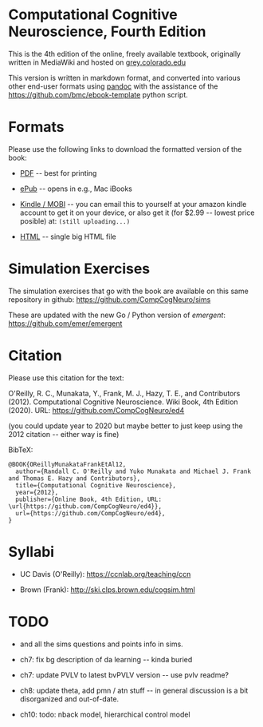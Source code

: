 # Computational Cognitive Neuroscience, Fourth Edition

This is the 4th edition of the online, freely available textbook, originally written in MediaWiki and hosted on [grey.colorado.edu]([https://grey.colorado.edu/CompCogNeuro/index.php/CCNBook/Main)

This version is written in markdown format, and converted into various other end-user formats using [pandoc](https://pandoc.org/index.html) with the assistance of the https://github.com/bmc/ebook-template python script.

# Formats

Please use the following links to download the formatted version of the book:

* [PDF](https://github.com/CompCogNeuro/ed4/releases/download/v1.0.0/ccnbook_ed4.pdf) -- best for printing

* [ePub](https://github.com/CompCogNeuro/ed4/releases/download/v1.0.0/ccnbook_ed4.epub) -- opens in e.g., Mac iBooks

* [Kindle / MOBI](https://github.com/CompCogNeuro/ed4/releases/download/v1.0.0/ccnbook_ed4.epub) -- you can email this to yourself at your amazon kindle account to get it on your device, or also get it (for $2.99 -- lowest price posible) at: `(still uploading...)`

* [HTML](https://github.com/CompCogNeuro/ed4/releases/download/v1.0.0/ccnbook_ed4.html) -- single big HTML file

# Simulation Exercises

The simulation exercises that go with the book are available on this same repository in github: https://github.com/CompCogNeuro/sims

These are updated with the new Go / Python version of *emergent*: https://github.com/emer/emergent

# Citation

Please use this citation for the text:

O'Reilly, R. C., Munakata, Y., Frank, M. J., Hazy, T. E., and Contributors (2012). Computational Cognitive Neuroscience. Wiki Book, 4th Edition (2020). URL: https://github.com/CompCogNeuro/ed4

(you could update year to 2020 but maybe better to just keep using the 2012 citation -- either way is fine)

BibTeX:

```
@BOOK{OReillyMunakataFrankEtAl12,
  author={Randall C. O'Reilly and Yuko Munakata and Michael J. Frank and Thomas E. Hazy and Contributors},
  title={Computational Cognitive Neuroscience},
  year={2012},
  publisher={Online Book, 4th Edition, URL: \url{https://github.com/CompCogNeuro/ed4}},
  url={https://github.com/CompCogNeuro/ed4},
}
```

# Syllabi

* UC Davis (O'Reilly): https://ccnlab.org/teaching/ccn

* Brown (Frank): http://ski.clps.brown.edu/cogsim.html


# TODO

* and all the sims questions and points info in sims.

* ch7: fix bg description of da learning -- kinda buried
* ch7: update PVLV to latest bvPVLV version -- use pvlv readme?

* ch8: update theta, add pmn / atn stuff -- in general discussion is a bit disorganized and out-of-date.

* ch10: todo: nback model, hierarchical control model

